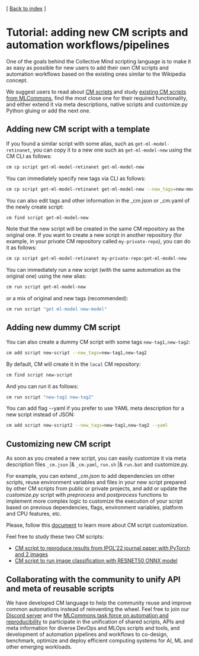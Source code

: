 [ [Back to index](../README.md) ]

# Tutorial: adding new CM scripts and automation workflows/pipelines

One of the goals behind the Collective Mind scripting language is to make it as easy as possible 
for new users to add their own CM scripts and automation workflows based on the existing ones 
similar to the Wikipedia concept.

We suggest users to read about [CM scripts](../../cm-mlops/automation/script/README-extra.md) 
and study [existing CM scripts from MLCommons](https://github.com/mlcommons/ck/tree/master/cm-mlops/script),
find the most close one for their required functionality, and either extend it via meta descriptions,
native scripts and customize.py Python gluing or add the next one.

## Adding new CM script with a template

If you found a similar script with some alias, such as `get-ml-model-retinanet`, 
you can copy it to a new one such as `get-ml-model-new` using the CM CLI as follows:

```bash
cm cp script get-ml-model-retinanet get-ml-model-new
```

You can immediately specify new tags via CLI as follows:

```bash
cm cp script get-ml-model-retinanet get-ml-model-new --new_tags=new-model,...
```

You can also edit tags and other information in the _cm.json or _cm.yaml of the newly create script:
```bash
cm find script get-ml-model-new
```

Note that the new script will be created in the same CM repository as the original one.
If you want to create a new script in another repository (for example, in your private CM repository called `my-private-repo`),
you can do it as follows:
```bash
cm cp script get-ml-model-retinanet my-private-repo:get-ml-model-new
```

You can immediately run a new script (with the same automation as the original one) using the new alias:
```bash
cm run script get-ml-model-new
```
or a mix of original and new tags (recommended):
```bash
cm run script "get ml-model new-model"
```

## Adding new dummy CM script

You can also create a dummy CM script with some tags `new-tag1,new-tag2`:

```bash
cm add script new-script --new_tags=new-tag1,new-tag2
```

By default, CM will create it in the `local` CM repository:
```bash
cm find script new-script
```

And you can run it as follows:
```bash
cm run script "new-tag1 new-tag2"
```

You can add flag --yaml if you prefer to use YAML meta description for a new script
instead of JSON:
```bash
cm add script new-script2 --new_tags=new-tag1,new-tag2 --yaml
```


## Customizing new CM script

As soon as you created a new script, you can easily customize it
via meta description files `_cm.json` |& `_cm.yaml`,
`run.sh` |& `run.bat` and customize.py.

For example, you can extend *_cm.json* to add dependencies on other scripts, 
reuse environment variables and files in your new script prepared by other CM scripts 
from public or private projects, and add or update the *customize.py* script 
with *preprocess* and *postprocess* functions to implement more
complex logic to customize the execution of your script 
based on previous dependencies, flags, environment variables, platform and CPU features, etc.

Please, follow this [document](../../cm-mlops/automation/script/README-extra.md) 
to learn more about CM script customization.

Feel free to study these two CM scripts:
* [CM script to reproduce results from IPOL'22 journal paper with PyTorch and 2 images](https://github.com/mlcommons/ck/tree/master/cm-mlops/script/reproduce-ipol-paper-2022-439)
* [CM script to run image classification with RESNET50 ONNX model](https://github.com/mlcommons/ck/tree/master/cm-mlops/script/app-image-classification-onnx-py)



## Collaborating with the community to unify API and meta of reusable scripts

We have developed CM language to help the community reuse and improve common automations instead of reinventing the wheel.
Feel free to join our [Discord server](https://discord.gg/JjWNWXKxwT) and the [MLCommons task force on automation and reproducibility](../taskforce.md)
to participate in the unification of shared scripts, APIs and meta information for diverse DevOps and MLOps scripts and tools,
and development of automation pipelines and workflows to co-design, benchmark, optimize and deploy efficient computing systems
for AI, ML and other emerging workloads.

